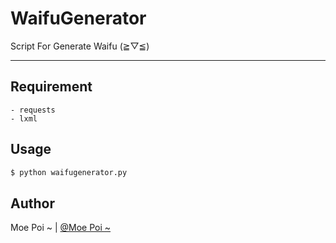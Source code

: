 # WaifuGenerator
Script For Generate Waifu (≧▽≦)

----

## Requirement

```
- requests
- lxml
```

## Usage

```sh
$ python waifugenerator.py
```

## Author

Moe Poi ~ | [@Moe Poi ~](https://www.facebook.com/moepoi.404)
